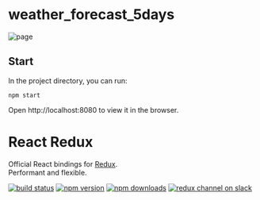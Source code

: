 # weather_forecast_5days

![page](https://user-images.githubusercontent.com/16857061/35493401-c9efd8d6-0467-11e8-8d06-930ca8a40203.png)

## Start

In the project directory, you can run:
```
npm start
```

Open http://localhost:8080 to view it in the browser.


React Redux
=========================

Official React bindings for [Redux](https://github.com/reactjs/redux).  
Performant and flexible.

[![build status](https://img.shields.io/travis/reactjs/react-redux/master.svg?style=flat-square)](https://travis-ci.org/reactjs/react-redux) [![npm version](https://img.shields.io/npm/v/react-redux.svg?style=flat-square)](https://www.npmjs.com/package/react-redux)
[![npm downloads](https://img.shields.io/npm/dm/react-redux.svg?style=flat-square)](https://www.npmjs.com/package/react-redux)
[![redux channel on slack](https://img.shields.io/badge/slack-redux@reactiflux-61DAFB.svg?style=flat-square)](http://www.reactiflux.com)
